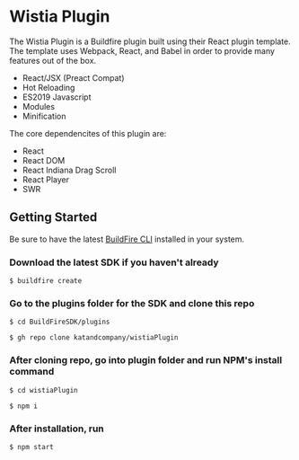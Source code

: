 #  Wistia Plugin
The Wistia Plugin is a Buildfire plugin built using their React plugin template. The template uses Webpack, React, and Babel in order to provide many features out of the box.

- React/JSX (Preact Compat)
- Hot Reloading
- ES2019 Javascript
- Modules
- Minification

The core dependencites of this plugin are:
- React
- React DOM
- React Indiana Drag Scroll
- React Player
- SWR
## Getting Started
Be sure to have the latest [BuildFire CLI](https://github.com/BuildFire/sdk-cli) installed in your system.

### Download the latest SDK if you haven't already
`$ buildfire create`

### Go to the plugins folder for the SDK and clone this repo
`$ cd BuildFireSDK/plugins`

`$ gh repo clone katandcompany/wistiaPlugin`
### After cloning repo, go into plugin folder and run NPM's install command
`$ cd wistiaPlugin`

`$ npm i`
### After installation, run
`$ npm start`

